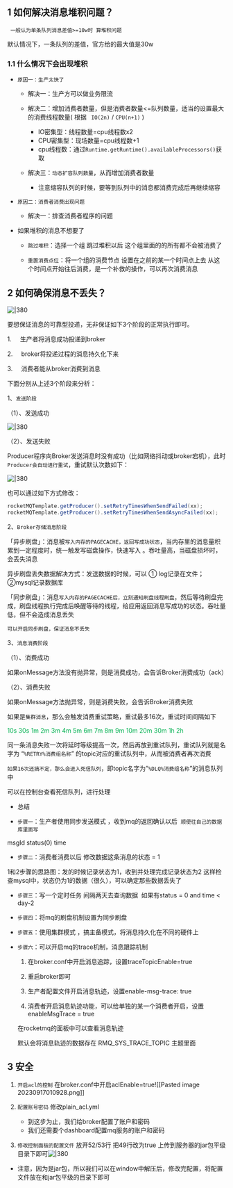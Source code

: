 ## 1 如何解决消息堆积问题？

` 一般认为单条队列消息差值>=10w时 算堆积问题`

默认情况下，一条队列的差值，官方给的最大值是30w
### 1.1 什么情况下会出现堆积

- `原因一：生产太快了`

	- 解决一：生产方可以做业务限流

	- 解决二：增加消费者数量，但是消费者数量<=队列数量，适当的设置最大的消费线程数量(   根据  ` IO(2n)`  /  `CPU(n+1)`   )
		- IO密集型：线程数量=cpu线程数x2
		- CPU密集型：现场数量=cpu线程数+1
		- cpu线程数：通过`Runtime.getRuntime().availableProcessors()`获取

	- 解决三：`动态扩容队列数量`，从而增加消费者数量
		- 注意缩容队列的时候，要等到队列中的消息都消费完成后再继续缩容

- `原因二：消费者消费出现问题`

	- 解决一：排查消费者程序的问题

- 如果堆积的消息不想要了
	- `跳过堆积`：选择一个组 跳过堆积以后 这个组里面的的所有都不会被消费了

	- `重置消费点位`：将一个组的消费节点 设置在之前的某一个时间点上去 从这个时间点开始往后消费，是一个补救的操作，可以再次消费消息

## 2 如何确保消息不丢失？


![|380](https://my-obsidian-image.oss-cn-guangzhou.aliyuncs.com/2024/04/31934096a6d101b747f2e9903e0c5bed.png)



要想保证消息的可靠型投递，无非保证如下3个阶段的正常执行即可。

1.     生产者将消息成功投递到broker

2.     broker将投递过程的消息持久化下来

3.     消费者能从broker消费到消息

下面分别从上述3个阶段来分析：

1、`发送阶段`

（1）、发送成功

![|380](https://my-obsidian-image.oss-cn-guangzhou.aliyuncs.com/2024/04/1262481dcfd692d28e707959b0d18917.png)



（2）、发送失败

Producer程序向Broker发送消息时没有成功（比如网络抖动或broker宕机），此时`Producer会自动进行重试`，重试默认次数如下：

![|380](https://my-obsidian-image.oss-cn-guangzhou.aliyuncs.com/2024/04/911c3efe5de1094dc955294359c24aae.png)



也可以通过如下方式修改：

```java
rocketMQTemplate.getProducer().setRetryTimesWhenSendFailed(xx);
rocketMQTemplate.getProducer().setRetryTimesWhenSendAsyncFailed(xx);
```

2、`Broker存储消息阶段`

「异步刷盘」：消息被`写入内存的PAGECACHE，返回写成功状态`，当内存里的消息量积累到一定程度时，统一触发写磁盘操作，快速写入 。吞吐量高，当磁盘损坏时，会丢失消息

异步刷盘丢失数据解决方式：发送数据的时候，可以 ① log记录在文件；②mysql记录数据库



「同步刷盘」：消息`写入内存的PAGECACHE后，立刻通知刷盘线程刷盘`，然后等待刷盘完成，刷盘线程执行完成后唤醒等待的线程，给应用返回消息写成功的状态。吞吐量低，但不会造成消息丢失

`可以开启同步刷盘，保证消息不丢失`

3、`消息消费阶段`

（1）、消费成功

如果onMessage方法没有抛异常，则是消费成功，会告诉Broker消费成功（ack）

（2）、消费失败

如果onMessage方法抛异常，则是消费失败，会告诉Broker消费失败

如果是`集群消息`，那么会触发消费重试策略，重试最多16次，重试时间间隔如下

<font color="#00b050">10s 30s 1m 2m 3m 4m 5m 6m 7m 8m 9m 10m 20m 30m 1h 2h</font>

同一条消息失败一次将延时等级提高一次，然后再放到重试队列，重试队列就是名字为 “`%RETRY%消费组名称`” 的topic对应的重试队列中，从而被消费者再次消费

`如果16次还搞不定，那么会进入死信队列`，即topic名字为”`%DLQ%消费组名称`”的消息队列中

可以在控制台查看死信队列，进行处理



- 总结


- `步骤一`：生产者使用同步发送模式 ，收到mq的返回确认以后  `顺便往自己的数据库里面写`

msgId status(0) time

- `步骤二`：消费者消费以后 修改数据这条消息的状态 = 1

1和2步骤的思路图：发的时候记录状态为1，收到并处理完成记录状态为2
这样检查mysql中，状态仍为1的数据（很久），可以确定那些数据丢失了

- `步骤三`：写一个定时任务 间隔两天去查询数据  如果有status = 0 and time < day-2

- `步骤四`：将mq的刷盘机制设置为同步刷盘

- `步骤五`：使用集群模式 ，搞主备模式，将消息持久化在不同的硬件上

- `步骤六`：可以开启mq的trace机制，消息跟踪机制

	1. 在broker.conf中开启消息追踪，设置traceTopicEnable=true
	
	2. 重启broker即可
	
	3. 生产者配置文件开启消息轨迹，设置enable-msg-trace: true

	4. 消费者开启消息轨迹功能，可以给单独的某一个消费者开启，设置enableMsgTrace = true

	在rocketmq的面板中可以查看消息轨迹

	默认会将消息轨迹的数据存在 RMQ_SYS_TRACE_TOPIC 主题里面

## 3 安全

1. `开启acl的控制` 在broker.conf中开启aclEnable=true![[Pasted image 20230917010928.png]]

2. `配置账号密码` 修改plain_acl.yml
	- 到这步为止，我们给broker配置了账户和密码
	- 我们还需要个dashboard配置mq服务的账户和密码


3. `修改控制面板的配置文件` 放开52/53行 把49行改为true 上传到服务器的jar包平级目录下即可![|380](https://my-obsidian-image.oss-cn-guangzhou.aliyuncs.com/2024/04/de11be8a66a40bf6cf8440989462b2ae.png)
- 注意，因为是jar包，所以我们可以在window中解压后，修改完配置，将配置文件放在和jar包平级的目录下即可